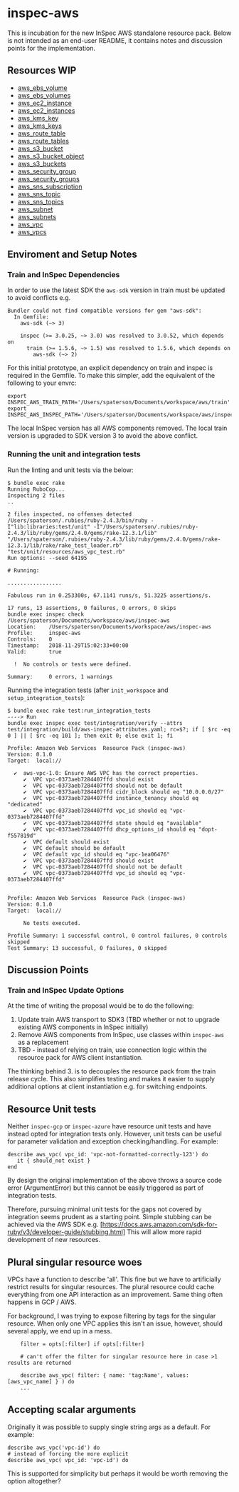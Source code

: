 # inspec-aws 

This is incubation for the new InSpec AWS standalone resource pack.  Below is not intended as an end-user README, it contains notes and discussion points for the implementation. 

## Resources WIP

- [aws_ebs_volume](docs/resources/aws_ebs_volume.md)
- [aws_ebs_volumes](docs/resources/aws_ebs_volumes.md)
- [aws_ec2_instance](docs/resources/aws_ec2_instance.md)
- [aws_ec2_instances](docs/resources/aws_ec2_instances.md)
- [aws_kms_key](docs/resources/aws_kms_key.md)
- [aws_kms_keys](docs/resources/aws_kms_keys.md)
- [aws_route_table](docs/resources/aws_route_table.md)
- [aws_route_tables](docs/resources/aws_route_tables.md)
- [aws_s3_bucket](docs/resources/aws_s3_bucket.md)
- [aws_s3_bucket_object](docs/resources/aws_s3_bucket_object.md)
- [aws_s3_buckets](docs/resources/aws_s3_buckets.md)
- [aws_security_group](docs/resources/aws_security_group.md)
- [aws_security_groups](docs/resources/aws_security_groups.md)
- [aws_sns_subscription](docs/resources/aws_sns_subscription.md)
- [aws_sns_topic](docs/resources/aws_sns_topic.md)
- [aws_sns_topics](docs/resources/aws_sns_topics.md)
- [aws_subnet](docs/resources/aws_subnet.md)
- [aws_subnets](docs/resources/aws_subnets.md)
- [aws_vpc](docs/resources/aws_vpc.md)
- [aws_vpcs](docs/resources/aws_vpcs.md)

## Enviroment and Setup Notes

### Train and InSpec Dependencies

In order to use the latest SDK the `aws-sdk` version in train must be updated to avoid conflicts e.g.

```
Bundler could not find compatible versions for gem "aws-sdk":
  In Gemfile:
    aws-sdk (~> 3)

    inspec (>= 3.0.25, ~> 3.0) was resolved to 3.0.52, which depends on
      train (>= 1.5.6, ~> 1.5) was resolved to 1.5.6, which depends on
        aws-sdk (~> 2)
```

For this initial prototype, an explicit dependency on train and inspec is required in the Gemfile.  To make this simpler, add the equivalent of the following to your envrc:

```
export INSPEC_AWS_TRAIN_PATH='/Users/spaterson/Documents/workspace/aws/train'
export INSPEC_AWS_INSPEC_PATH='/Users/spaterson/Documents/workspace/aws/inspec
```

The local InSpec version has all AWS components removed.  The local train version is upgraded to SDK version 3 to avoid the above conflict.  

### Running the unit and integration tests

Run the linting and unit tests via the below:
```
$ bundle exec rake
Running RuboCop...
Inspecting 2 files
..

2 files inspected, no offenses detected
/Users/spaterson/.rubies/ruby-2.4.3/bin/ruby -I"lib:libraries:test/unit" -I"/Users/spaterson/.rubies/ruby-2.4.3/lib/ruby/gems/2.4.0/gems/rake-12.3.1/lib" "/Users/spaterson/.rubies/ruby-2.4.3/lib/ruby/gems/2.4.0/gems/rake-12.3.1/lib/rake/rake_test_loader.rb" "test/unit/resources/aws_vpc_test.rb"
Run options: --seed 64195

# Running:

.................

Fabulous run in 0.253300s, 67.1141 runs/s, 51.3225 assertions/s.

17 runs, 13 assertions, 0 failures, 0 errors, 0 skips
bundle exec inspec check /Users/spaterson/Documents/workspace/aws/inspec-aws
Location:    /Users/spaterson/Documents/workspace/aws/inspec-aws
Profile:     inspec-aws
Controls:    0
Timestamp:   2018-11-29T15:02:33+00:00
Valid:       true

  !  No controls or tests were defined.

Summary:     0 errors, 1 warnings
```

Running the integration tests (after `init_workspace` and `setup_integration_tests`):
```
$ bundle exec rake test:run_integration_tests
----> Run
bundle exec inspec exec test/integration/verify --attrs test/integration/build/aws-inspec-attributes.yaml; rc=$?; if [ $rc -eq 0 ] || [ $rc -eq 101 ]; then exit 0; else exit 1; fi

Profile: Amazon Web Services  Resource Pack (inspec-aws)
Version: 0.1.0
Target:  local://

  ✔  aws-vpc-1.0: Ensure AWS VPC has the correct properties.
     ✔  VPC vpc-0373aeb7284407ffd should exist
     ✔  VPC vpc-0373aeb7284407ffd should not be default
     ✔  VPC vpc-0373aeb7284407ffd cidr_block should eq "10.0.0.0/27"
     ✔  VPC vpc-0373aeb7284407ffd instance_tenancy should eq "dedicated"
     ✔  VPC vpc-0373aeb7284407ffd vpc_id should eq "vpc-0373aeb7284407ffd"
     ✔  VPC vpc-0373aeb7284407ffd state should eq "available"
     ✔  VPC vpc-0373aeb7284407ffd dhcp_options_id should eq "dopt-f557819d"
     ✔  VPC default should exist
     ✔  VPC default should be default
     ✔  VPC default vpc_id should eq "vpc-1ea06476"
     ✔  VPC vpc-0373aeb7284407ffd should exist
     ✔  VPC vpc-0373aeb7284407ffd should not be default
     ✔  VPC vpc-0373aeb7284407ffd vpc_id should eq "vpc-0373aeb7284407ffd"


Profile: Amazon Web Services  Resource Pack (inspec-aws)
Version: 0.1.0
Target:  local://

     No tests executed.

Profile Summary: 1 successful control, 0 control failures, 0 controls skipped
Test Summary: 13 successful, 0 failures, 0 skipped
```

## Discussion Points

### Train and InSpec Update Options

At the time of writing the proposal would be to do the following:
1. Update train AWS transport to SDK3 (TBD whether or not to upgrade existing AWS components in InSpec initially)
2. Remove AWS components from InSpec, use classes within `inspec-aws` as a replacement
3. TBD - instead of relying on train, use connection logic within the resource pack for AWS client instantiation.

The thinking behind 3. is to decouples the resource pack from the train release cycle.  This also simplifies testing and makes it easier to supply additional options at client instantiation e.g. for switching endpoints.

## Resource Unit tests

Neither `inspec-gcp` or `inspec-azure` have resource unit tests and have instead opted for integration tests only.  However, unit tests can be useful for parameter validation and exception checking/handling.  For example:

```
describe aws_vpc( vpc_id: 'vpc-not-formatted-correctly-123') do
   it { should_not exist }
end
```

By design the original implementation of the above throws a source code error (ArgumentError) but this cannot be easily triggered as part of integration tests. 

Therefore, pursuing minimal unit tests for the gaps not covered by integration seems prudent as a starting point.  Simple stubbing can be achieved via the AWS SDK e.g.
[https://docs.aws.amazon.com/sdk-for-ruby/v3/developer-guide/stubbing.html]
This will allow more rapid development of new resources.

##  Plural singular resource woes 

VPCs have a function to describe 'all'.  This fine but we have to artificially restrict results for singular resources.  The plural resource could cache everything from one API interaction as an improvement.  Same thing often happens in GCP / AWS.

For background, I was trying to expose filtering by tags for the singular resource.  When only one VPC applies this isn't an issue, however, should several apply, we end up in a mess.
```
    filter = opts[:filter] if opts[:filter]
    
    # can't offer the filter for singular resource here in case >1 results are returned
    
    describe aws_vpc( filter: { name: 'tag:Name', values: [aws_vpc_name] } ) do
    ...
```

## Accepting scalar arguments

Originally it was possible to supply single string args as a default.  For example:

```
describe aws_vpc('vpc-id') do
# instead of forcing the more explicit
describe aws_vpc( vpc_id: 'vpc-id') do
```

This is supported for simplicity but perhaps it would be worth removing the option altogether? 

